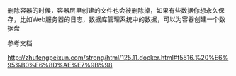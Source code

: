 



删除容器的时候，容器层里创建的文件也会被删除掉，如果有些数据你想永久保存，比如Web服务器的日志，数据库管理系统中的数据，可以为容器创建一个数据盘

参考文档

http://zhufengpeixun.com/strong/html/125.11.docker.html#t5516.%20%E6%95%B0%E6%8D%AE%E7%9B%98

